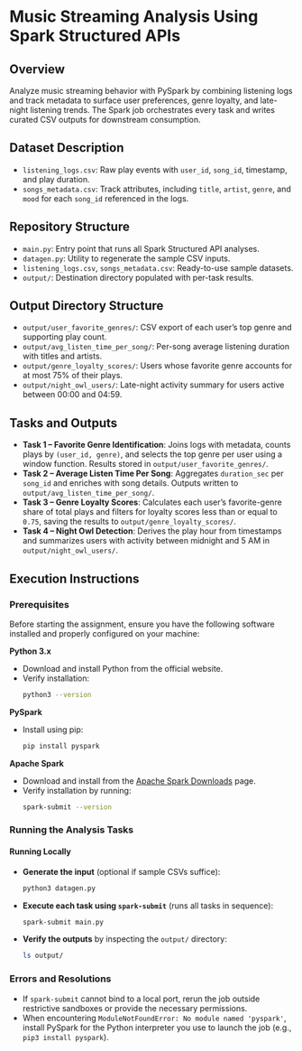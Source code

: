 # Music Streaming Analysis Using Spark Structured APIs

## Overview
Analyze music streaming behavior with PySpark by combining listening logs and track metadata to surface user preferences, genre loyalty, and late-night listening trends. The Spark job orchestrates every task and writes curated CSV outputs for downstream consumption.

## Dataset Description
- `listening_logs.csv`: Raw play events with `user_id`, `song_id`, timestamp, and play duration.
- `songs_metadata.csv`: Track attributes, including `title`, `artist`, `genre`, and `mood` for each `song_id` referenced in the logs.

## Repository Structure
- `main.py`: Entry point that runs all Spark Structured API analyses.
- `datagen.py`: Utility to regenerate the sample CSV inputs.
- `listening_logs.csv`, `songs_metadata.csv`: Ready-to-use sample datasets.
- `output/`: Destination directory populated with per-task results.

## Output Directory Structure
- `output/user_favorite_genres/`: CSV export of each user’s top genre and supporting play count.
- `output/avg_listen_time_per_song/`: Per-song average listening duration with titles and artists.
- `output/genre_loyalty_scores/`: Users whose favorite genre accounts for at most 75% of their plays.
- `output/night_owl_users/`: Late-night activity summary for users active between 00:00 and 04:59.

## Tasks and Outputs
- **Task 1 – Favorite Genre Identification**: Joins logs with metadata, counts plays by `(user_id, genre)`, and selects the top genre per user using a window function. Results stored in `output/user_favorite_genres/`.
- **Task 2 – Average Listen Time Per Song**: Aggregates `duration_sec` per `song_id` and enriches with song details. Outputs written to `output/avg_listen_time_per_song/`.
- **Task 3 – Genre Loyalty Scores**: Calculates each user’s favorite-genre share of total plays and filters for loyalty scores less than or equal to `0.75`, saving the results to `output/genre_loyalty_scores/`.
- **Task 4 – Night Owl Detection**: Derives the play hour from timestamps and summarizes users with activity between midnight and 5 AM in `output/night_owl_users/`.

## Execution Instructions
### Prerequisites
Before starting the assignment, ensure you have the following software installed and properly configured on your machine:

**Python 3.x**
- Download and install Python from the official website.
- Verify installation:
  ```bash
  python3 --version
  ```

**PySpark**
- Install using pip:
  ```bash
  pip install pyspark
  ```

**Apache Spark**
- Download and install from the [Apache Spark Downloads](https://spark.apache.org/downloads.html) page.
- Verify installation by running:
  ```bash
  spark-submit --version
  ```

### Running the Analysis Tasks
#### Running Locally
- **Generate the input** (optional if sample CSVs suffice):
  ```bash
  python3 datagen.py
  ```
- **Execute each task using `spark-submit`** (runs all tasks in sequence):
  ```bash
  spark-submit main.py
  ```
- **Verify the outputs** by inspecting the `output/` directory:
  ```bash
  ls output/
  ```

### Errors and Resolutions
- If `spark-submit` cannot bind to a local port, rerun the job outside restrictive sandboxes or provide the necessary permissions.
- When encountering `ModuleNotFoundError: No module named 'pyspark'`, install PySpark for the Python interpreter you use to launch the job (e.g., `pip3 install pyspark`).
